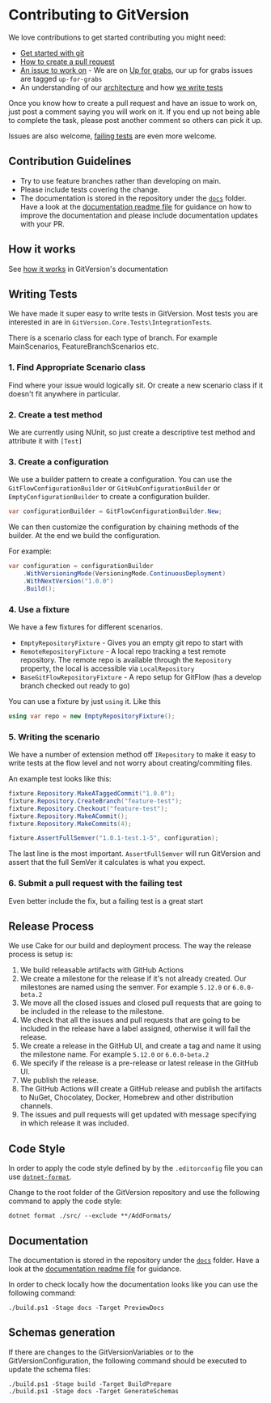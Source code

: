 # Contributing to GitVersion

We love contributions to get started contributing you might need:

*   [Get started with git](https://rogerdudler.github.io/git-guide)
*   [How to create a pull request](https://help.github.com/articles/using-pull-requests)
*   [An issue to work on](https://github.com/GitTools/GitVersion/labels/up-for-grabs) - We are on [Up for grabs](https://up-for-grabs.net/), our up for grabs issues are tagged `up-for-grabs`
*   An understanding of our [architecture](https://gitversion.net/docs/learn/how-it-works#architecture) and how [we write tests](#writing-tests)

Once you know how to create a pull request and have an issue to work on, just post a comment saying you will work on it.
If you end up not being able to complete the task, please post another comment so others can pick it up.

Issues are also welcome, [failing tests](#writing-tests) are even more welcome.

## Contribution Guidelines

*   Try to use feature branches rather than developing on main.
*   Please include tests covering the change.
*   The documentation is stored in the repository under the [`docs`](docs) folder.
    Have a look at the [documentation readme file](docs/readme.md) for guidance
    on how to improve the documentation and please include documentation updates
    with your PR.

## How it works

See [how it works](https://gitversion.net/docs/learn/how-it-works) in GitVersion's documentation

## Writing Tests

We have made it super easy to write tests in GitVersion. Most tests you are interested in are in `GitVersion.Core.Tests\IntegrationTests`.

There is a scenario class for each type of branch. For example MainScenarios, FeatureBranchScenarios etc.

### 1. Find Appropriate Scenario class

Find where your issue would logically sit. Or create a new scenario class if it doesn't fit anywhere in particular.

### 2. Create a test method

We are currently using NUnit, so just create a descriptive test method and attribute it with `[Test]`

### 3. Create a configuration

We use a builder pattern to create a configuration. You can use the `GitFlowConfigurationBuilder` or `GitHubConfigurationBuilder` or `EmptyConfigurationBuilder` to create a configuration builder.

```csharp
var configurationBuilder = GitFlowConfigurationBuilder.New;
```

We can then customize the configuration by chaining methods of the builder. At the end we build the configuration.

For example:
```csharp
var configuration = configurationBuilder
    .WithVersioningMode(VersioningMode.ContinuousDeployment)
    .WithNextVersion("1.0.0")
    .Build();
```

### 4. Use a fixture

We have a few fixtures for different scenarios.

*   `EmptyRepositoryFixture` - Gives you an empty git repo to start with
*   `RemoteRepositoryFixture` - A local repo tracking a test remote repository. The remote repo is available through the `Repository` property, the local is accessible via `LocalRepository`
*   `BaseGitFlowRepositoryFixture` - A repo setup for GitFlow (has a develop branch checked out ready to go)

You can use a fixture by just `using` it. Like this

```csharp
using var repo = new EmptyRepositoryFixture();
```

### 5. Writing the scenario

We have a number of extension method off `IRepository` to make it easy to write tests at the flow level and not worry about creating/commiting files.

An example test looks like this:

```csharp
fixture.Repository.MakeATaggedCommit("1.0.0");
fixture.Repository.CreateBranch("feature-test");
fixture.Repository.Checkout("feature-test");
fixture.Repository.MakeACommit();
fixture.Repository.MakeCommits(4);

fixture.AssertFullSemver("1.0.1-test.1-5", configuration);
```

The last line is the most important. `AssertFullSemver` will run GitVersion and assert that the full SemVer it calculates is what you expect.

### 6. Submit a pull request with the failing test

Even better include the fix, but a failing test is a great start

## Release Process

We use Cake for our build and deployment process. The way the release process is setup is:

1.  We build releasable artifacts with GitHub Actions
2.  We create a milestone for the release if it's not already created. Our milestones are named using the semver.
    For example `5.12.0` or `6.0.0-beta.2`
3.  We move all the closed issues and closed pull requests that are going to be included in the release to the milestone.
4.  We check that all the issues and pull requests that are going to be included in the release have a label assigned,
    otherwise it will fail the release.
5.  We create a release in the GitHub UI, and create a tag and name it using the milestone name. For example `5.12.0` or `6.0.0-beta.2`
6.  We specify if the release is a pre-release or latest release in the GitHub UI.
7.  We publish the release.
8.  The GitHub Actions will create a GitHub release and publish the artifacts to NuGet, Chocolatey, Docker, Homebrew
    and other distribution channels.
9.  The issues and pull requests will get updated with message specifying in which release it was included.

## Code Style

In order to apply the code style defined by by the `.editorconfig` file you can use [`dotnet-format`](https://github.com/dotnet/format).

Change to the root folder of the GitVersion repository and use the following command to apply the code style:

```shell
dotnet format ./src/ --exclude **/AddFormats/
```

## Documentation

The documentation is stored in the repository under the [`docs`](docs) folder.
Have a look at the [documentation readme file](docs/readme.md) for guidance.

In order to check locally how the documentation looks like you can use the following command:

```shell
./build.ps1 -Stage docs -Target PreviewDocs
```

## Schemas generation

If there are changes to the GitVersionVariables or to the GitVersionConfiguration, the following command should be executed to update the schema files:

```shell
./build.ps1 -Stage build -Target BuildPrepare
./build.ps1 -Stage docs -Target GenerateSchemas
```
